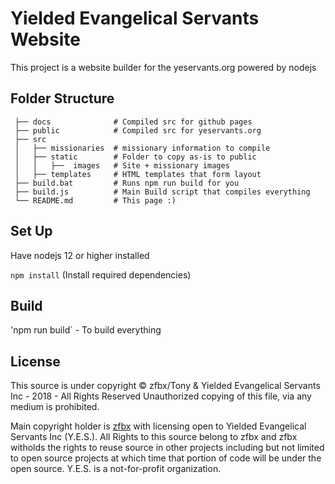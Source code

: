 # Yielded Evangelical Servants Website

This project is a website builder for the yeservants.org powered by nodejs

## Folder Structure

     ├── docs              # Compiled src for github pages
     ├── public            # Compiled src for yeservants.org
     ├── src                 
     │   ├── missionaries  # missionary information to compile
     │   ├── static        # Folder to copy as-is to public
     │   │   ├──  images   # Site + missionary images
     │   ├── templates     # HTML templates that form layout
     ├── build.bat         # Runs npm run build for you
     ├── build.js          # Main Build script that compiles everything
     └── README.md         # This page :)


## Set Up

Have nodejs 12 or higher installed

`npm install` (Install required dependencies)

## Build
'npm run build` - To build everything

## License

This source is under copyright © zfbx/Tony & Yielded Evangelical Servants Inc - 2018 - All Rights Reserved
Unauthorized copying of this file, via any medium is prohibited.

Main copyright holder is [zfbx](http://github.com/zfbx) with licensing open to Yielded Evangelical Servants Inc (Y.E.S.).
All Rights to this source belong to zfbx and zfbx witholds the rights to reuse source in other projects including but not limited to open source projects at which time that portion of code will be under the open source. Y.E.S. is a not-for-profit organization.
